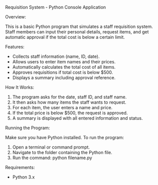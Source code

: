 Requisition System - Python Console Application

Overview:

This is a basic Python program that simulates a staff requisition system. 
Staff members can input their personal details, request items, and get 
automatic approval if the total cost is below a certain limit.

Features:

- Collects staff information (name, ID, date).
- Allows users to enter item names and their prices.
- Automatically calculates the total cost of all items.
- Approves requisitions if total cost is below $500.
- Displays a summary including approval reference.

How It Works:

1. The program asks for the date, staff ID, and staff name.
2. It then asks how many items the staff wants to request.
3. For each item, the user enters a name and price.
4. If the total price is below $500, the request is approved.
5. A summary is displayed with all entered information and status.

Running the Program:

Make sure you have Python installed. To run the program:

1. Open a terminal or command prompt.
2. Navigate to the folder containing the Python file.
3. Run the command:
   python filename.py



Requirements:
- Python 3.x
